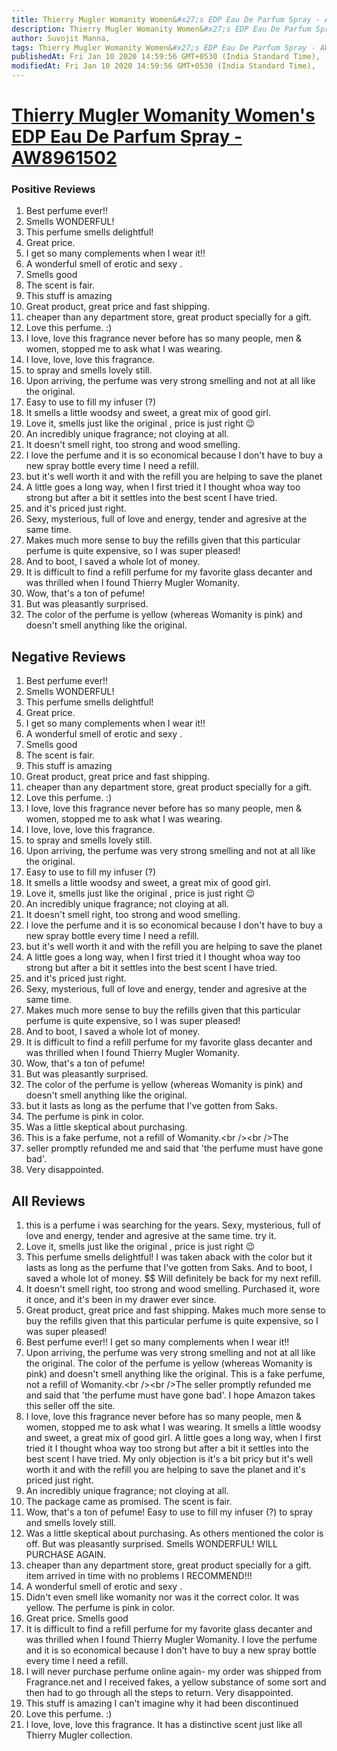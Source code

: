 ```yaml
---
title: Thierry Mugler Womanity Women&#x27;s EDP Eau De Parfum Spray - AW8961502,
description: Thierry Mugler Womanity Women&#x27;s EDP Eau De Parfum Spray - AW8961502,
author: Suvojit Manna,
tags: Thierry Mugler Womanity Women&#x27;s EDP Eau De Parfum Spray - AW8961502,
publishedAt: Fri Jan 10 2020 14:59:56 GMT+0530 (India Standard Time),
modifiedAt: Fri Jan 10 2020 14:59:56 GMT+0530 (India Standard Time),
---
```


# [Thierry Mugler Womanity Women&#x27;s EDP Eau De Parfum Spray - AW8961502](https://products.checkmycream.com/products/Thierry-Mugler-Womanity-Women&#x27;s-EDP-Eau-De-Parfum-Spray-AW8961502.html)

### Positive Reviews

<ol>
      <li>Best perfume ever!!</li>
      <li>Smells WONDERFUL!  </li>
      <li>This perfume smells delightful!</li>
      <li>Great price.</li>
      <li>I get so many complements when I wear it!!</li>
      <li>A wonderful smell of erotic and sexy .</li>
      <li>Smells good</li>
      <li>The scent is fair.</li>
      <li>This stuff is amazing</li>
      <li>Great product, great price and fast shipping.</li>
      <li>cheaper than any department store, great product specially for a gift.</li>
      <li>Love this perfume. :)</li>
      <li>I love, love this fragrance never before has so many people, men &amp; women, stopped me to ask what I was wearing.  </li>
      <li>I love, love, love this fragrance.</li>
      <li>to spray and smells lovely still.</li>
      <li>Upon arriving, the perfume was very strong smelling and not at all like the original.  </li>
      <li>Easy to use to fill my infuser (?)</li>
      <li>It smells a little woodsy and sweet, a great mix of good girl.  </li>
      <li>Love it, smells just like the original , price is just right 😉</li>
      <li>An incredibly unique fragrance; not cloying at all.</li>
      <li>It doesn&#x27;t smell right, too strong and wood smelling.</li>
      <li>I love the perfume and it is so economical because I don&#x27;t have to buy a new spray bottle every time I need a refill.</li>
      <li>but it&#x27;s well worth it and with the refill you are helping to save the planet</li>
      <li>A little goes a long way, when I first tried it I thought whoa way too strong but after a bit it settles into the best scent I have tried.  </li>
      <li>and it&#x27;s priced just right.</li>
      <li>Sexy, mysterious, full of love and energy, tender and agresive at the same time.</li>
      <li>Makes much more sense to buy the refills given that this particular perfume is quite expensive, so I was super pleased!</li>
      <li>And to boot, I saved a whole lot of money.</li>
      <li>It is difficult to find a refill perfume for my favorite glass decanter and was thrilled when I found Thierry Mugler Womanity.  </li>
      <li>Wow, that&#x27;s a ton of pefume!  </li>
      <li>But was pleasantly surprised.</li>
      <li>The color of the perfume is yellow (whereas Womanity is pink) and doesn&#x27;t smell anything like the original.  </li>
</ol>


<h2>Negative Reviews</h2>
<ol>
<li> Best perfume ever!!</li>
<li> Smells WONDERFUL!  </li>
<li> This perfume smells delightful!</li>
<li> Great price.</li>
<li> I get so many complements when I wear it!!</li>
<li> A wonderful smell of erotic and sexy .</li>
<li> Smells good</li>
<li> The scent is fair.</li>
<li> This stuff is amazing</li>
<li> Great product, great price and fast shipping.</li>
<li> cheaper than any department store, great product specially for a gift.</li>
<li> Love this perfume. :)</li>
<li> I love, love this fragrance never before has so many people, men &amp; women, stopped me to ask what I was wearing.  </li>
<li> I love, love, love this fragrance.</li>
<li> to spray and smells lovely still.</li>
<li> Upon arriving, the perfume was very strong smelling and not at all like the original.  </li>
<li> Easy to use to fill my infuser (?)</li>
<li> It smells a little woodsy and sweet, a great mix of good girl.  </li>
<li> Love it, smells just like the original , price is just right 😉</li>
<li> An incredibly unique fragrance; not cloying at all.</li>
<li> It doesn&#x27;t smell right, too strong and wood smelling.</li>
<li> I love the perfume and it is so economical because I don&#x27;t have to buy a new spray bottle every time I need a refill.</li>
<li> but it&#x27;s well worth it and with the refill you are helping to save the planet</li>
<li> A little goes a long way, when I first tried it I thought whoa way too strong but after a bit it settles into the best scent I have tried.  </li>
<li> and it&#x27;s priced just right.</li>
<li> Sexy, mysterious, full of love and energy, tender and agresive at the same time.</li>
<li> Makes much more sense to buy the refills given that this particular perfume is quite expensive, so I was super pleased!</li>
<li> And to boot, I saved a whole lot of money.</li>
<li> It is difficult to find a refill perfume for my favorite glass decanter and was thrilled when I found Thierry Mugler Womanity.  </li>
<li> Wow, that&#x27;s a ton of pefume!  </li>
<li> But was pleasantly surprised.</li>
<li> The color of the perfume is yellow (whereas Womanity is pink) and doesn&#x27;t smell anything like the original.  </li>
<li> but it lasts as long as the perfume that I&#x27;ve gotten from Saks.</li>
<li> The perfume is pink in color.</li>
<li> Was a little skeptical about purchasing.</li>
<li> This is a fake perfume, not a refill of Womanity.&lt;br /&gt;&lt;br /&gt;The</li>
<li> seller promptly refunded me and said that &#x27;the perfume must have gone bad&#x27;.  </li>
<li> Very disappointed.</li>
</ol>

<h2>All Reviews</h2>

<ol>
    <li> this is a perfume i was searching for the years. Sexy, mysterious, full of love and energy, tender and agresive at the same time. try it.</li>
    <li> Love it, smells just like the original , price is just right 😉</li>
    <li> This perfume smells delightful! I was taken aback with the color but it lasts as long as the perfume that I&#x27;ve gotten from Saks. And to boot, I saved a whole lot of money. $$ Will definitely be back for my next refill.</li>
    <li> It doesn&#x27;t smell right, too strong and wood smelling. Purchased it, wore it once, and it&#x27;s been in my drawer ever since.</li>
    <li> Great product, great price and fast shipping. Makes much more sense to buy the refills given that this particular perfume is quite expensive, so I was super pleased!</li>
    <li> Best perfume ever!! I get so many complements when I wear it!!</li>
    <li> Upon arriving, the perfume was very strong smelling and not at all like the original.  The color of the perfume is yellow (whereas Womanity is pink) and doesn&#x27;t smell anything like the original.  This is a fake perfume, not a refill of Womanity.&lt;br /&gt;&lt;br /&gt;The seller promptly refunded me and said that &#x27;the perfume must have gone bad&#x27;.  I hope Amazon takes this seller off the site.</li>
    <li> I love, love this fragrance never before has so many people, men &amp; women, stopped me to ask what I was wearing.  It smells a little woodsy and sweet, a great mix of good girl.  A little goes a long way, when I first tried it I thought whoa way too strong but after a bit it settles into the best scent I have tried.  My only objection is it&#x27;s a bit pricy but it&#x27;s well worth it and with the refill you are helping to save the planet and it&#x27;s priced just right.</li>
    <li> An incredibly unique fragrance; not cloying at all.</li>
    <li> The package came as promised. The scent is fair.</li>
    <li> Wow, that&#x27;s a ton of pefume!  Easy to use to fill my infuser (?) to spray and smells lovely still.</li>
    <li> Was a little skeptical about purchasing. As others mentioned the color is off. But was pleasantly surprised. Smells WONDERFUL!  WILL PURCHASE AGAIN.</li>
    <li> cheaper than any department store, great product specially for a gift. item arrived in time with no problems I RECOMMEND!!!</li>
    <li> A wonderful smell of erotic and sexy .</li>
    <li> Didn&#x27;t even smell like womanity nor was it the correct color.  It was yellow.  The perfume is pink in color.</li>
    <li> Great price. Smells good</li>
    <li> It is difficult to find a refill perfume for my favorite glass decanter and was thrilled when I found Thierry Mugler Womanity.  I love the perfume and it is so economical because I don&#x27;t have to buy a new spray bottle every time I need a refill.</li>
    <li> I will never purchase perfume online again- my order was shipped from Fragrance.net  and I received fakes, a yellow substance of some sort and then had to go through all the steps to return. Very disappointed.</li>
    <li> This stuff is amazing I can&#x27;t imagine why it had been discontinued</li>
    <li> Love this perfume. :)</li>
    <li> I love, love, love this fragrance. It has a distinctive scent just like all Thierry Mugler collection.</li>
</ol>




